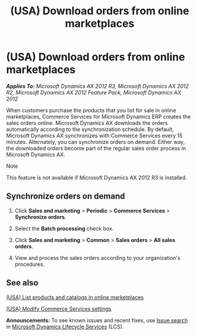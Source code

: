 ﻿---
title: (USA) Download orders from online marketplaces
TOCTitle: (USA) Download orders from online marketplaces
ms:assetid: bf465faa-2987-4cf8-96ca-c482becc69fa
ms:mtpsurl: https://technet.microsoft.com/en-us/library/Hh242824(v=AX.60)
ms:contentKeyID: 36059257
ms.date: 04/18/2014
mtps_version: v=AX.60
---

# (USA) Download orders from online marketplaces 


_**Applies To:** Microsoft Dynamics AX 2012 R3, Microsoft Dynamics AX 2012 R2, Microsoft Dynamics AX 2012 Feature Pack, Microsoft Dynamics AX 2012_

When customers purchase the products that you list for sale in online marketplaces, Commerce Services for Microsoft Dynamics ERP creates the sales orders online. Microsoft Dynamics AX downloads the orders automatically according to the synchronization schedule. By default, Microsoft Dynamics AX synchronizes with Commerce Services every 15 minutes. Alternately, you can synchronize orders on demand. Either way, the downloaded orders become part of the regular sales order process in Microsoft Dynamics AX.


> [!NOTE]
> <P>This feature is not available if Microsoft Dynamics AX 2012 R3 is installed.</P>



## Synchronize orders on demand

1.  Click **Sales and marketing** \> **Periodic** \> **Commerce Services** \> **Synchronize orders**.

2.  Select the **Batch processing** check box.

3.  Click **Sales and marketing** \> **Common** \> **Sales orders** \> **All sales orders**.

4.  View and process the sales orders according to your organization's procedures.

## See also

[(USA) List products and catalogs in online marketplaces](usa-list-products-and-catalogs-in-online-marketplaces.md)

[(USA) Modify Commerce Services settings](usa-modify-commerce-services-settings.md)

  
**Announcements:** To see known issues and recent fixes, use [Issue search](http://go.microsoft.com/fwlink/?linkid=389258) in [Microsoft Dynamics Lifecycle Services](http://go.microsoft.com/fwlink/?linkid=306505) (LCS).

